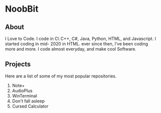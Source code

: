 # NoobBit

## About
I Love to Code. I code in C\ C++, C#, Java, Python, HTML, and Javascript.
I started coding in mid- 2020 in HTML. ever since then, I've been coding more and more.
I code almost everyday, and make cool Software.

## Projects
Here are a list of some of my most popular repositories.
1. Note+
2. AudioPlus
3. WinTerminal
4. Don't fall asleep
5. Cursed Calculator
